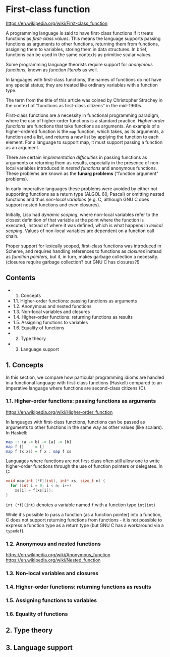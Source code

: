 # First-class function

https://en.wikipedia.org/wiki/First-class_function

A programming language is said to have first-class functions if it treats functions as *first-class values*. This means the language supports passing functions as arguments to other functions, returning them from functions, assigning them to variables, storing them in data structures. In brief, functions can be used in the same contexts as primitive scalar values.

Some programming language theorists require support for *anonymous functions*, known as *function literals* as well.

In languages with first-class functions, the names of functions do not have any special status; they are treated like ordinary variables with a function type.

The term from the title of this article was coined by Christopher Strachey in the context of "functions as first-class citizens" in the mid-1960s.

First-class functions are a necessity in functional programming paradigm, where the use of higher-order functions is a standard practice. *Higher-order functions* are functions that take functions as arguments. An example of a higher-ordered function is the `map` function, which takes, as its arguments, a function and a list, and returns a new list by applying the function to each element. For a language to support map, it must support passing a function as an argument.

There are certain *implementation difficulties* in passing functions as arguments or returning them as results, especially in the presence of non-local variables introduced in *nested functions* and anonymous functions. These problems are known as the **funarg problems** ("function argument" problems).

In early imperative languages these problems were avoided by either not supporting functions as a return type (ALGOL 60, Pascal) or omitting nested functions and thus *non-local variables* (e.g. C, although GNU C does support nested functions and even closures).

Initially, Lisp had *dynamic scoping*, where non-local variables refer to the closest definition of that variable at the point where the function is executed, instead of where it was defined, which is what happens in *lexical scoping*. Values of non-local variables are dependent on a function call chain.

Proper support for lexically scoped, first-class functions was introduced in Scheme, and requires handling references to functions as *closures* instead as *function pointers*, but it, in turn, makes garbage collection a necessity. 
(closures require garbage collection? but GNU C has closures?!)

## Contents

- 1. Concepts
- 1.1. Higher-order functions: passing functions as arguments
- 1.2. Anonymous and nested functions
- 1.3. Non-local variables and closures
- 1.4. Higher-order functions: returning functions as results
- 1.5. Assigning functions to variables
- 1.6. Equality of functions
- 2. Type theory
- 3. Language support


## 1. Concepts

In this section, we compare how particular programming idioms are handled in a functional language with first-class functions (Haskell) compared to an imperative language where functions are second-class citizens (C).

### 1.1. Higher-order functions: passing functions as arguments

https://en.wikipedia.org/wiki/Higher-order_function

In languages with first-class functions, functions can be passed as arguments to other functions in the same way as other values (like scalars). In Haskell:

```hs
map :: (a -> b) -> [a] -> [b]
map f []     = []
map f (x:xs) = f x : map f xs
```

Languages where functions are not first-class often still allow one to write higher-order functions through the use of function pointers or delegates. In C:

```c
void map(int (*f)(int), int* xs, size_t n) {
  for (int i = 0; i < n; i++)
    xs[i] = f(xs[i]);
}
```

`int (*f)(int)` denotes a variable named `f` with a function type `int(int)`

While it's possible to pass a function (as a function pointer) into a function, C does not support returning functions from functions - it is not possible to express a function type as a return type (but GNU C has a workaround via a `typedef`).

### 1.2. Anonymous and nested functions

https://en.wikipedia.org/wiki/Anonymous_function
https://en.wikipedia.org/wiki/Nested_function

### 1.3. Non-local variables and closures
### 1.4. Higher-order functions: returning functions as results
### 1.5. Assigning functions to variables
### 1.6. Equality of functions




## 2. Type theory
## 3. Language support
